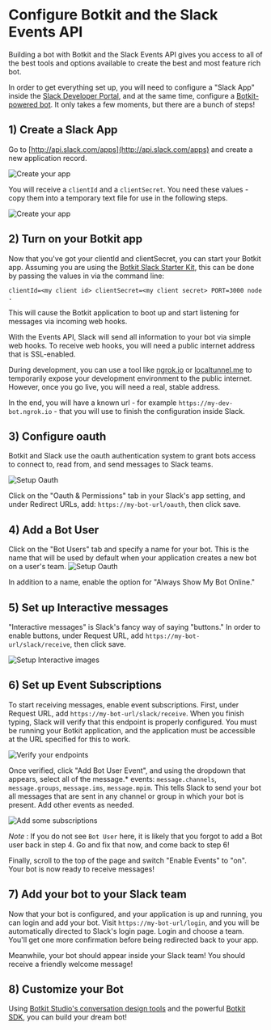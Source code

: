 # Configure Botkit and the Slack Events API

Building a bot with Botkit and the Slack Events API gives you access to all of the best tools and options available to create the best and most feature
rich bot.

In order to get everything set up, you will need to configure a "Slack App" inside the [Slack Developer Portal](http://api.slack.com/apps), and at the same time, configure a [Botkit-powered bot](http://botkit.ai). It only takes a few moments, but there are a bunch of steps!

## 1) Create a Slack App
Go to [http://api.slack.com/apps](http://api.slack.com/apps) and create a new application record.

![Create your app](img/slack-new.png)	

You will receive a `clientId` and a `clientSecret`. You need these values - copy them into a temporary text file for use in the following steps.

![Create your app](img/slack_client_secret.png)	



## 2) Turn on your Botkit app

Now that you've got your clientId and clientSecret, you can start your Botkit app.
Assuming you are using the [Botkit Slack Starter Kit](https://github.com/howdyai/botkit-starter-slack),
this can be done by passing the values in via the command line:

```
clientId=<my client id> clientSecret=<my client secret> PORT=3000 node .
```

This will cause the Botkit application to boot up and start listening for messages via incoming web hooks.

With the Events API, Slack will send all information to your bot via simple
web hooks. To receive web hooks, you will need a public internet address that is
SSL-enabled.

During development, you can use a tool like [ngrok.io](http://ngrok.io) or [localtunnel.me](http://localtunnel.me)
to temporarily expose your development environment to the public internet.
However, once you go live, you will need a real, stable address.

In the end, you will have a known url - for example `https://my-dev-bot.ngrok.io` -
that you will use to finish the configuration inside Slack.

## 3) Configure oauth

Botkit and Slack use the oauth authentication system to grant bots access to
connect to, read from, and send messages to Slack teams.

![Setup Oauth](img/slack_oauth.png)

Click on the "Oauth & Permissions" tab in your Slack's app setting, and under
Redirect URLs, add: `https://my-bot-url/oauth`, then click save.



## 4) Add a Bot User

Click on the "Bot Users" tab and specify a name for your bot. This is the name
that will be used by default when your application creates a new bot on a user's
team.
![Setup Oauth](img/slack-botuser.png)

In addition to a name, enable the option for "Always Show My Bot Online."

## 5) Set up Interactive messages

"Interactive messages" is Slack's fancy way of saying "buttons." In order to enable buttons,
under Request URL, add `https://my-bot-url/slack/receive`, then click save.

![Setup Interactive images](img/slack-im.png)


## 6) Set up Event Subscriptions

To start receiving messages, enable event subscriptions. First, under Request URL,
add `https://my-bot-url/slack/receive`. When you finish typing, Slack will verify
that this endpoint is properly configured. You must be running your Botkit application,
and the application must be accessible at the URL specified for this to work.

![Verify your endpoints](img/Slack-eventsenable.png)


Once verified, click "Add Bot User Event", and using the dropdown that appears,
select all of the message.* events: `message.channels`, `message.groups`, `message.ims`, `message.mpim`.
This tells Slack to send your bot all messages that are sent in any channel or group
in which your bot is present. Add other events as needed.

![Add some subscriptions](img/slack_botevents.png)

*Note* : If you do not see `Bot User` here, it is likely that you forgot to add a Bot user back in step 4. Go and fix that now, and come back to step 6!

Finally, scroll to the top of the page and switch "Enable Events" to "on". Your bot is now ready to receive messages!

## 7) Add your bot to your Slack team

Now that your bot is configured, and your application is up and running,
you can login and add your bot. Visit `https://my-bot-url/login`, and you
will be automatically directed to Slack's login page. Login and choose a team.
You'll get one more confirmation before being redirected back to your app.

Meanwhile, your bot should appear inside your Slack team! You should receive
a friendly welcome message!

## 8) Customize your Bot

Using [Botkit Studio's conversation design tools](https://studio.botkit.ai) and the powerful [Botkit SDK](https://github.com/howdyai/botkit), you can build your dream bot!
